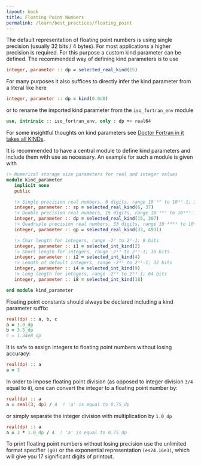 ```yaml
---
layout: book
title: Floating Point Numbers
permalink: /learn/best_practices/floating_point
---
```


The default representation of floating point numbers is using single precision
(usually 32 bits / 4 bytes). For most applications a higher precision is required.
For this purpose a custom kind parameter can be defined.
The recommended way of defining kind parameters is to use

```fortran
integer, parameter :: dp = selected_real_kind(15)
```

For many purposes it also suffices to directly infer the kind parameter from
a literal like here

```fortran
integer, parameter :: dp = kind(0.0d0)
```

or to rename the imported kind parameter from the ``iso_fortran_env`` module

```fortran
use, intrinsic :: iso_fortran_env, only : dp => real64
```

For some insightful thoughts on kind parameters see
<a href="https://web.archive.org/web/20200930090137/https://stevelionel.com/drfortran/2017/03/27/doctor-fortran-in-it-takes-all-kinds/">Doctor Fortran in it takes all KINDs</a>.

It is recommended to have a central module to define kind parameters and include
them with use as necessary. An example for such a module is given with

```fortran
!> Numerical storage size parameters for real and integer values
module kind_parameter
   implicit none
   public

   !> Single precision real numbers, 6 digits, range 10⁻³⁷ to 10³⁷-1; 32 bits
   integer, parameter :: sp = selected_real_kind(6, 37)
   !> Double precision real numbers, 15 digits, range 10⁻³⁰⁷ to 10³⁰⁷-1; 64 bits
   integer, parameter :: dp = selected_real_kind(15, 307)
   !> Quadruple precision real numbers, 33 digits, range 10⁻⁴⁹³¹ to 10⁴⁹³¹-1; 128 bits
   integer, parameter :: qp = selected_real_kind(33, 4931)

   !> Char length for integers, range -2⁷ to 2⁷-1; 8 bits
   integer, parameter :: i1 = selected_int_kind(2)
   !> Short length for integers, range -2¹⁵ to 2¹⁵-1; 16 bits
   integer, parameter :: i2 = selected_int_kind(4)
   !> Length of default integers, range -2³¹ to 2³¹-1; 32 bits
   integer, parameter :: i4 = selected_int_kind(9)
   !> Long length for integers, range -2⁶³ to 2⁶³-1; 64 bits
   integer, parameter :: i8 = selected_int_kind(18)

end module kind_parameter
```

Floating point constants should always be declared including a kind parameter suffix:

```fortran
real(dp) :: a, b, c
a = 1.0_dp
b = 3.5_dp
c = 1.34e8_dp
```

It is safe to assign integers to floating point numbers without losing accuracy:

```fortran
real(dp) :: a
a = 3
```

In order to impose floating point division (as opposed to integer
division `3/4` equal to `0`), one can convert the integer to a floating
point number by:

```fortran
real(dp) :: a
a = real(3, dp) / 4  ! 'a' is equal to 0.75_dp
```

or simply separate the integer division with multiplication by `1.0_dp`

```fortran
real(dp) :: a
a = 3 * 1.0_dp / 4  ! 'a' is equal to 0.75_dp
```

To print floating point numbers without losing precision use the unlimited
format specifier ``(g0)`` or the exponential representation ``(es24.16e3)``,
which will give you 17 significant digits of printout.
